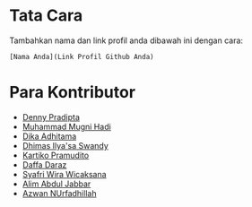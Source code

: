 # Tata Cara

Tambahkan nama dan link profil anda dibawah ini dengan cara:

```
[Nama Anda](Link Profil Github Anda)
```

# Para Kontributor

- [Denny Pradipta](https://www.github.com/dennypradipta)
- [Muhammad Mugni Hadi](https://github.com/mugnimaestra)
- [Dika Adhitama](https://github.com/kucinghitam13)
- [Dhimas Ilya'sa Swandy](https://github.com/MikuDroid)
- [Kartiko Pramudito](https://github.com/kartikopr)
- [Daffa Daraz](https://github.com/daffadaraz)
- [Syafri Wira Wicaksana](https://github.com/wirasyafri)
- [Alim Abdul Jabbar](https://github.com/liimalim)
- [Azwan NUrfadhillah](https://github.com/AzwanNF)
